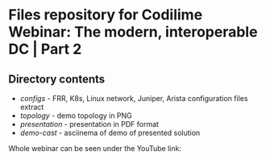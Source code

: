 # Files repository for Codilime Webinar: The modern, interoperable DC | Part 2

## Directory contents

- *configs* - FRR, K8s, Linux network, Juniper, Arista configuration files extract
- *topology* - demo topology in PNG
- *presentation* - presentation in PDF format
- *demo-cast* - asciinema of demo of presented solution

Whole webinar can be seen under the YouTube link: 
